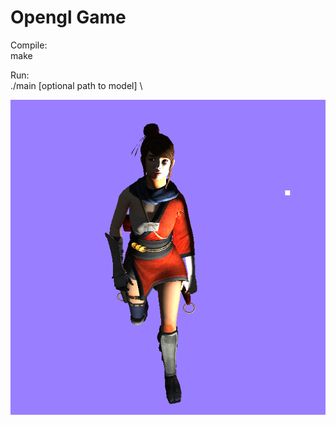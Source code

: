 # Opengl Game
Compile: \
make

Run: \
./main [optional path to model] \

![Screenshot](/img.png?raw=true "Screenshot")
